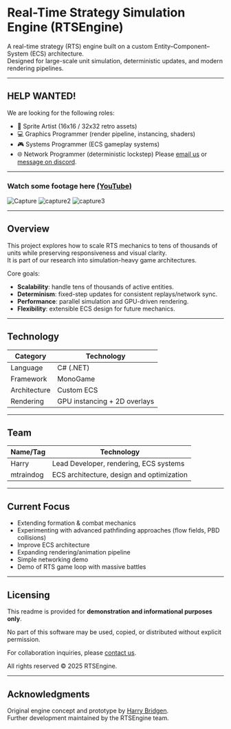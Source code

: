 # Real-Time Strategy Simulation Engine (RTSEngine)

A real-time strategy (RTS) engine built on a custom Entity–Component–System (ECS) architecture.  
Designed for large-scale unit simulation, deterministic updates, and modern rendering pipelines.

---

## HELP WANTED!
We are looking for the following roles:
- 🎨 Sprite Artist (16x16 / 32x32 retro assets)
- 💻 Graphics Programmer (render pipeline, instancing, shaders)
- 🎮 Systems Programmer (ECS gameplay systems)
- 🌐 Network Programmer (deterministic lockstep)
Please [email us](mailto:harrybridgen@gmail.com) or [message on discord](https://discord.com/users/172272486430408704).

---

### Watch some footage here [(YouTube)](https://youtu.be/l-pexSYvleE?si=tXjArMBU887Saiqw)
![Capture](https://github.com/user-attachments/assets/c5b7057b-5918-494f-b3f3-87cb6583c802)
![capture2](https://github.com/user-attachments/assets/a525bf71-8a62-46c7-84f3-6d753ff57cdd)
![capture3](https://github.com/user-attachments/assets/05cd0861-aa51-4fcd-a54d-72040bfa5e47)

---

## Overview

This project explores how to scale RTS mechanics to tens of thousands of units while preserving responsiveness and visual clarity.  
It is part of our research into simulation-heavy game architectures.

Core goals:
- **Scalability**: handle tens of thousands of active entities.
- **Determinism**: fixed-step updates for consistent replays/network sync.
- **Performance**: parallel simulation and GPU-driven rendering.
- **Flexibility**: extensible ECS design for future mechanics.

---

## Technology

| Category      | Technology                                     |
| ------------- | ---------------------------------------------- |
| Language      | C# (.NET)                                      |
| Framework     | MonoGame                                       |
| Architecture  | Custom ECS                                     |
| Rendering     | GPU instancing + 2D overlays                   |

---
## Team

| Name/Tag      | Technology                                     |
| ------------- | ---------------------------------------------- |
| Harry         | Lead Developer, rendering, ECS systems         |
| mtraindog     | ECS architecture, design and optimization      |

---
## Current Focus

- Extending formation & combat mechanics  
- Experimenting with advanced pathfinding approaches (flow fields, PBD collisions)
- Improve ECS architecture
- Expanding rendering/animation pipeline
- Simple networking demo
- Demo of RTS game loop with massive battles

---

## Licensing

This readme is provided for **demonstration and informational purposes only**.  

No part of this software may be used, copied, or distributed without explicit permission.  

For collaboration inquiries, please [contact us](mailto:harrybridgen@gmail.com).

All rights reserved © 2025 RTSEngine.  

---

## Acknowledgments

Original engine concept and prototype by [Harry Bridgen](https://github.com/harrybridgen).  
Further development maintained by the RTSEngine team.
